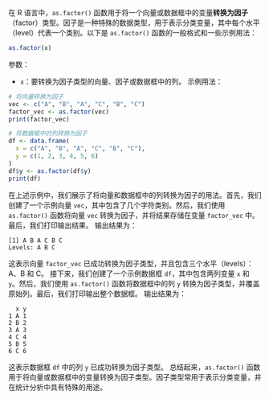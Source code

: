 在 R 语言中，`as.factor()` 函数用于将一个向量或数据框中的变量**转换为因子**（factor）类型。因子是一种特殊的数据类型，用于表示分类变量，其中每个水平（level）代表一个类别。以下是 `as.factor()` 函数的一般格式和一些示例用法：
```R
as.factor(x)
```
参数：
- `x`：要转换为因子类型的向量、因子或数据框中的列。
示例用法：
```R
# 将向量转换为因子
vec <- c("A", "B", "A", "C", "B", "C")
factor_vec <- as.factor(vec)
print(factor_vec)

# 将数据框中的列转换为因子
df <- data.frame(
  x = c("A", "B", "A", "C", "B", "C"),
  y = c(1, 2, 3, 4, 5, 6)
)
df$y <- as.factor(df$y)
print(df)
```
在上述示例中，我们展示了将向量和数据框中的列转换为因子的用法。首先，我们创建了一个示例向量 `vec`，其中包含了几个字符类别。然后，我们使用 `as.factor()` 函数将向量 `vec` 转换为因子，并将结果存储在变量 `factor_vec` 中。最后，我们打印输出结果。
输出结果为：
```
[1] A B A C B C
Levels: A B C
```
这表示向量 `factor_vec` 已成功转换为因子类型，并且包含三个水平（levels）：A、B 和 C。
接下来，我们创建了一个示例数据框 `df`，其中包含两列变量 `x` 和 `y`。然后，我们使用 `as.factor()` 函数将数据框中的列 `y` 转换为因子类型，并覆盖原始列。最后，我们打印输出整个数据框。
输出结果为：
```
  x y
1 A 1
2 B 2
3 A 3
4 C 4
5 B 5
6 C 6
```

这表示数据框 `df` 中的列 `y` 已成功转换为因子类型。
总结起来，`as.factor()` 函数用于将向量或数据框中的变量转换为因子类型。因子类型常用于表示分类变量，并在统计分析中具有特殊的用途。